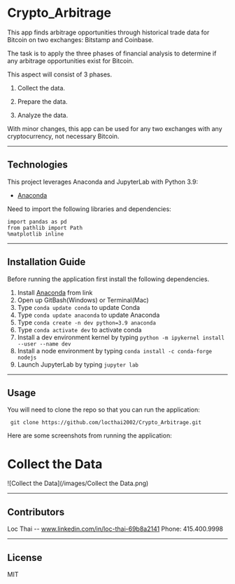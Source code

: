 # Crypto_Arbitrage
This app finds arbitrage opportunities through historical trade data for Bitcoin on two exchanges: Bitstamp and Coinbase.

The task is to apply the three phases of financial analysis to determine if any arbitrage opportunities exist for Bitcoin.

This aspect will consist of 3 phases.

1. Collect the data.

2. Prepare the data.

3. Analyze the data. 

With minor changes, this app can be used for any two exchanges with any cryptocurrency, not necessary Bitcoin. 

---

## Technologies

This project leverages Anaconda and JupyterLab with Python 3.9:

* [Anaconda](https://www.anaconda.com/products/individual) 

Need to import the following libraries and dependencies:

```
import pandas as pd
from pathlib import Path
%matplotlib inline
```

---

## Installation Guide

Before running the application first install the following dependencies.

1. Install [Anaconda](https://www.anaconda.com/products/individual) from link 
2. Open up GitBash(Windows) or Terminal(Mac)
3. Type ```conda update conda``` to update Conda
4. Type ```conda update anaconda``` to update Anaconda
5. Type ```conda create -n dev python=3.9 anaconda```
6. Type ```conda activate dev``` to activate conda
7. Install a dev environment kernel by typing ```python -m ipykernel install --user --name dev```
8. Install a node environment by typing ```conda install -c conda-forge nodejs```
9. Launch JupyterLab by typing ```jupyter lab```


---

## Usage

You will need to clone the repo so that you can run the application:

```
 git clone https://github.com/locthai2002/Crypto_Arbitrage.git
```

Here are some screenshots from running the application:

# Collect the Data

![Collect the Data](/images/Collect the Data.png)


---

## Contributors

Loc Thai -- www.linkedin.com/in/loc-thai-69b8a2141
Phone: 415.400.9998

---

## License

MIT
